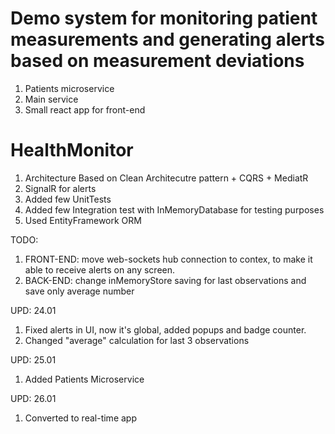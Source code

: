 # Demo system for monitoring patient measurements and generating alerts based on measurement deviations
1. Patients microservice
2. Main service
3. Small react app for front-end

# HealthMonitor
1. Architecture Based on Clean Architecutre pattern + CQRS + MediatR
2. SignalR for alerts
3. Added few UnitTests
4. Added few Integration test with InMemoryDatabase for testing purposes
5. Used EntityFramework ORM

TODO: 
1. FRONT-END: move web-sockets hub connection to contex, to make it able to receive alerts on any screen.
2. BACK-END: change inMemoryStore saving for last observations and save only average number

UPD: 24.01
1. Fixed alerts in UI, now it's global, added popups and badge counter.
2. Changed "average" calculation for last 3 observations

UPD: 25.01
1. Added Patients Microservice

UPD: 26.01
1. Converted to real-time app
